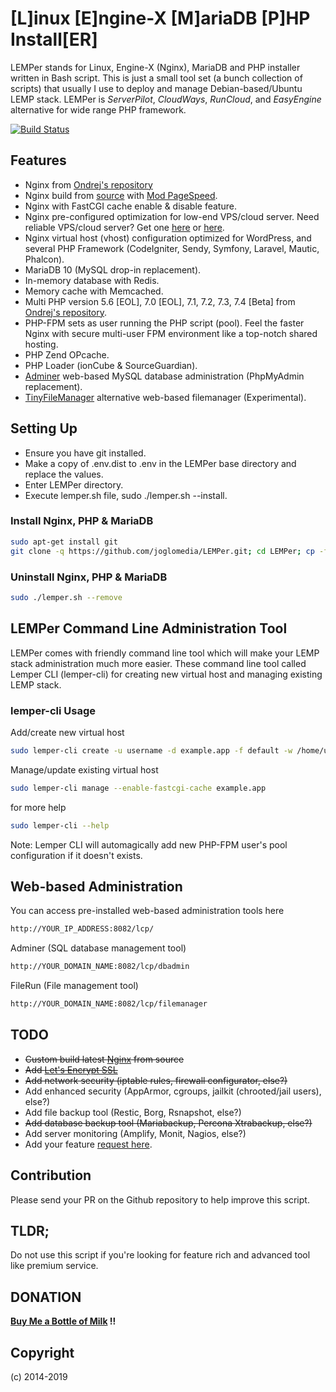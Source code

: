 # [L]inux [E]ngine-X [M]ariaDB [P]HP Install[ER]
LEMPer stands for Linux, Engine-X (Nginx), MariaDB and PHP installer written in Bash script. This is just a small tool set (a bunch collection of scripts) that usually I use to deploy and manage Debian-based/Ubuntu LEMP stack. LEMPer is _ServerPilot_, _CloudWays_, _RunCloud_, and _EasyEngine_ alternative for wide range PHP framework.


[![Build Status](https://travis-ci.org/joglomedia/LEMPer.svg?branch=1.3.0)](https://travis-ci.org/joglomedia/LEMPer)


## Features
* Nginx from [Ondrej's repository](https://launchpad.net/~ondrej/+archive/ubuntu/nginx)
* Nginx build from [source](https://github.com/nginx/nginx) with [Mod PageSpeed](https://github.com/apache/incubator-pagespeed-ngx).
* Nginx with FastCGI cache enable & disable feature.
* Nginx pre-configured optimization for low-end VPS/cloud server. Need reliable VPS/cloud server? Get one [here](https://eslabs.id/digitalocean/) or [here](https://eslabs.id/upcloud/).
* Nginx virtual host (vhost) configuration optimized for WordPress, and several PHP Framework (CodeIgniter, Sendy, Symfony, Laravel, Mautic, Phalcon).
* MariaDB 10 (MySQL drop-in replacement).
* In-memory database with Redis.
* Memory cache with Memcached.
* Multi PHP version 5.6 [EOL], 7.0 [EOL], 7.1, 7.2, 7.3, 7.4 [Beta] from [Ondrej's repository](https://launchpad.net/~ondrej/+archive/ubuntu/php).
* PHP-FPM sets as user running the PHP script (pool). Feel the faster Nginx with secure multi-user FPM environment like a top-notch shared hosting.
* PHP Zend OPcache.
* PHP Loader (ionCube & SourceGuardian).
* [Adminer](https://www.adminer.org/) web-based MySQL database administration (PhpMyAdmin replacement).
* [TinyFileManager](https://github.com/prasathmani/tinyfilemanager) alternative web-based filemanager (Experimental).

## Setting Up

* Ensure you have git installed.
* Make a copy of .env.dist to .env in the LEMPer base directory and replace the values.
* Enter LEMPer directory.
* Execute lemper.sh file, sudo ./lemper.sh --install.

### Install Nginx, PHP &amp; MariaDB
```bash
sudo apt-get install git
git clone -q https://github.com/joglomedia/LEMPer.git; cd LEMPer; cp -f .env.dist .env; sudo ./lemper.sh --install
```

### Uninstall Nginx, PHP &amp; MariaDB
```bash
sudo ./lemper.sh --remove
```

## LEMPer Command Line Administration Tool
LEMPer comes with friendly command line tool which will make your LEMP stack administration much more easier. These command line tool called Lemper CLI (lemper-cli) for creating new virtual host and managing existing LEMP stack.

### lemper-cli Usage
Add/create new virtual host
```bash
sudo lemper-cli create -u username -d example.app -f default -w /home/username/Webs/example.app
```

Manage/update existing virtual host
```bash
sudo lemper-cli manage --enable-fastcgi-cache example.app
```

for more help
```bash
sudo lemper-cli --help
```

Note: Lemper CLI will automagically add new PHP-FPM user's pool configuration if it doesn't exists.

## Web-based Administration
You can access pre-installed web-based administration tools here
```bash
http://YOUR_IP_ADDRESS:8082/lcp/
```
Adminer (SQL database management tool)
```bash
http://YOUR_DOMAIN_NAME:8082/lcp/dbadmin
```
FileRun (File management tool)
```bash
http://YOUR_DOMAIN_NAME:8082/lcp/filemanager
```

## TODO
* ~~Custom build latest [Nginx](https://nginx.org/en/) from source~~
* ~~Add [Let's Encrypt SSL](https://letsencrypt.org/)~~
* ~~Add network security (iptable rules, firewall configurator, else?)~~
* Add enhanced security (AppArmor, cgroups, jailkit (chrooted/jail users), else?)
* Add file backup tool (Restic, Borg, Rsnapshot, else?)
* ~~Add database backup tool (Mariabackup, Percona Xtrabackup, else?)~~
* Add server monitoring (Amplify, Monit, Nagios, else?)
* Add your feature [request here](https://github.com/joglomedia/LEMPer/issues/new).

## Contribution
Please send your PR on the Github repository to help improve this script.

## TLDR;
Do not use this script if you're looking for feature rich and advanced tool like premium service.

## DONATION
**[Buy Me a Bottle of Milk](https://paypal.me/masedi) !!**

## Copyright
(c) 2014-2019
